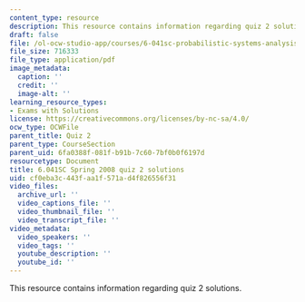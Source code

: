 ```yaml
---
content_type: resource
description: This resource contains information regarding quiz 2 solutions.
draft: false
file: /ol-ocw-studio-app/courses/6-041sc-probabilistic-systems-analysis-and-applied-probability-fall-2013/cf0eba3c443faa1f571ad4f826556f31_MIT6_041SCF13_qu02_s08_sol.pdf
file_size: 716333
file_type: application/pdf
image_metadata:
  caption: ''
  credit: ''
  image-alt: ''
learning_resource_types:
- Exams with Solutions
license: https://creativecommons.org/licenses/by-nc-sa/4.0/
ocw_type: OCWFile
parent_title: Quiz 2
parent_type: CourseSection
parent_uid: 6fa0388f-081f-b91b-7c60-7bf0b0f6197d
resourcetype: Document
title: 6.041SC Spring 2008 quiz 2 solutions
uid: cf0eba3c-443f-aa1f-571a-d4f826556f31
video_files:
  archive_url: ''
  video_captions_file: ''
  video_thumbnail_file: ''
  video_transcript_file: ''
video_metadata:
  video_speakers: ''
  video_tags: ''
  youtube_description: ''
  youtube_id: ''
---
```

This resource contains information regarding quiz 2 solutions.